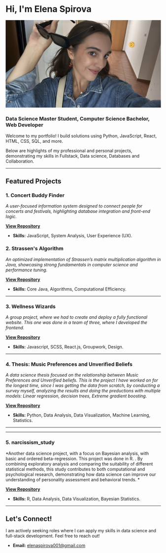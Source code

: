 # Hi, I'm Elena Spirova
![Professional Headshot](https://raw.githubusercontent.com/SElena7/SElena7/refs/heads/main/assets/headshot.jpg)

### Data Science Master Student, Computer Science Bachelor, Web Developer

Welcome to my portfolio! I build solutions using  Python, JavaScript, React, HTML, CSS, SQL, and more.

Below are highlights of my professional and personal projects, demonstrating my skills in Fullstack, Data science, Databases and  Collaboration.



---

## Featured Projects

### **1. Concert Buddy Finder**

*A user-focused information system designed to connect people for concerts and festivals, highlighting database integration and front-end logic.*

[**View Repository**](https://github.com/SElena7/Concert-Buddy-Finder)

* **Skills:** JavaScript, System Analysis, User Experience (UX).


### **2. Strassen's Algorithm**

*An optimized implementation of Strassen’s matrix multiplication algorithm in Java, showcasing strong fundamentals in computer science and performance tuning.*

[**View Repository**](https://github.com/SElena7/Strassen-s-Algorithm)

* **Skills:** Core Java, Algorithms, Computational Efficiency.

---

### **3. Wellness Wizards**

*A group project, where we had to create and deploy a fully functional website. This one was done in a team of three, where I developed the frontend.*

[**View Repository**](https://github.com/teodora-taleska/WellnessWizards)

* **Skills:** Javascript, SCSS, React.js, Groupwork, Design.

---

### **4. Thesis: Music Preferences and Unverified Beliefs**
*A data science thesis focused on the relationship between Music Preferences and Unverified beliefs.
This is the project I have worked on for the longest time, since I was getting the data from scratch, by conducting a survey myself, analyzing the results and doing the preductions with multiple models:
Linear regression, decision trees, Extreme gradient boosting.*

[**View Repository**](https://github.com/SElena7/thesis)

* **Skills:** Python, Data Analysis, Data Visualization, Machine Learning, Statistics.
---

---

### **5. narcissism_study**
*Another data science project, with a focus on Bayesian analysis, with basic and ordered beta-regression.
This project was done in R. . By combining exploratory analysis and comparing the suitability of different statistical methods, this study contributes to both computational and psychological research, demonstrating how data science can improve our understanding of personality assessment and behavioral trends. *

[**View Repository**](https://github.com/SElena7/narcissism_study)
* **Skills:** R, Data Analysis, Data Visualization, Bayesian Statistics.

---

## Let's Connect!

I am actively seeking roles where I can apply my skills in data science and full-stack development. Feel free to reach out!

- **Email:** elenaspirova001@gmail.com

